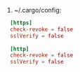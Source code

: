 ﻿1. ~/.cargo/config:
  ```toml
    [https]
    check-revoke = false
    sslVerify = false
    
    [http]
    check-revoke = false
    sslVerify = false
    
  ```